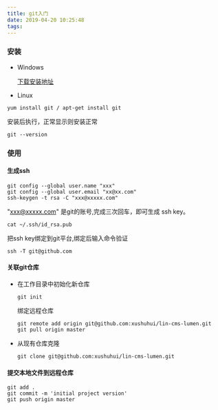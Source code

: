 ```yaml
---
title: git入门
date: 2019-04-20 10:25:48
tags:
---
```

### 安装
- Windows
  
  [下载安装地址](https://git-scm.com/downloads)

- Linux
``` shell
yum install git / apt-get install git
```
安装后执行，正常显示则安装正常
```
git --version
```
### 使用
#### 生成ssh
```
git config --global user.name "xxx"
git config --global user.email "xx@xx.com"
ssh-keygen -t rsa -C "xxx@xxxxx.com" 
```
"xxx@xxxxx.com" 是git的账号,完成三次回车，即可生成 ssh key。
```
cat ~/.ssh/id_rsa.pub
```
把ssh key绑定到git平台,绑定后输入命令验证
```
ssh -T git@github.com
```
#### 关联git仓库
- 在工作目录中初始化新仓库
  ```
  git init

  ```
  绑定远程仓库
  ```
  git remote add origin git@github.com:xushuhui/lin-cms-lumen.git
  git pull origin master
  ```
  

- 从现有仓库克隆
  ```
  git clone git@github.com:xushuhui/lin-cms-lumen.git
  ```

#### 提交本地文件到远程仓库
  ```
  git add .
  git commit -m 'initial project version'
  git push origin master
  ```